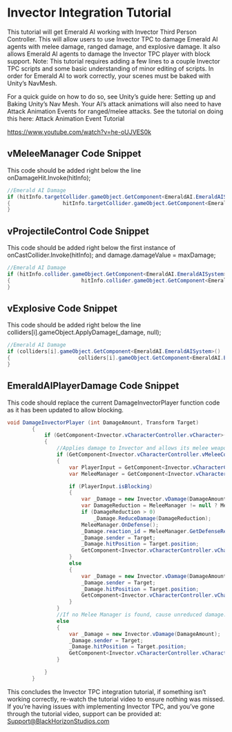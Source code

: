 # Invector Integration Tutorial
This tutorial will get Emerald AI working with Invector Third Person Controller. This will allow users to use Invector TPC to damage Emerald AI agents with melee damage, ranged damage, and explosive damage. It also allows Emerald AI agents to damage the Invector TPC player with block support. Note: This tutorial requires adding a few lines to a couple Invector TPC scripts and some basic understanding of minor editing of scripts. In order for Emerald AI to work correctly, your scenes must be baked with Unity’s NavMesh. 

For a quick guide on how to do so, see Unity’s guide here: Setting up and Baking Unity’s Nav Mesh. Your AI’s attack animations will also need to have Attack Animation Events for ranged/melee attacks. See the tutorial on doing this here: Attack Animation Event Tutorial

https://www.youtube.com/watch?v=he-oUJVES0k

## vMeleeManager Code Snippet
This code should be added right below the line onDamageHit.Invoke(hitInfo); 
```c#
//Emerald AI Damage
if (hitInfo.targetCollider.gameObject.GetComponent<EmeraldAI.EmeraldAISystem>())
{                 hitInfo.targetCollider.gameObject.GetComponent<EmeraldAI.EmeraldAISystem>().Damage(hitInfo.attackObject.damage.damageValue, EmeraldAI.EmeraldAISystem.TargetType.Player, transform, 400);
}
```

## vProjectileControl Code Snippet
This code should be added right below the first instance of onCastCollider.Invoke(hitInfo); and damage.damageValue = maxDamage;
```c#
//Emerald AI Damage
if (hitInfo.collider.gameObject.GetComponent<EmeraldAI.EmeraldAISystem>() != null)
{                       hitInfo.collider.gameObject.GetComponent<EmeraldAI.EmeraldAISystem>().Damage(damage.damageValue, EmeraldAI.EmeraldAISystem.TargetType.Player);
}
```

## vExplosive Code Snippet
This code should be added right below the line colliders[i].gameObject.ApplyDamage(_damage, null);
```c#
//Emerald AI Damage
if (colliders[i].gameObject.GetComponent<EmeraldAI.EmeraldAISystem>() != null)
{                      colliders[i].gameObject.GetComponent<EmeraldAI.EmeraldAISystem>().Damage(damage.damageValue, EmeraldAI.EmeraldAISystem.TargetType.Player);
}
```

## EmeraldAIPlayerDamage Code Snippet
This code should replace the current DamageInvectorPlayer function code as it has been updated to allow blocking.
```c#
void DamageInvectorPlayer (int DamageAmount, Transform Target)
        {
            if (GetComponent<Invector.vCharacterController.vCharacter>())
            {
                //Applies damage to Invector and allows its melee weapons to block incoming Emerald AI damage.
                if (GetComponent<Invector.vCharacterController.vMeleeCombatInput>().meleeManager != null)
                {
                    var PlayerInput = GetComponent<Invector.vCharacterController.vMeleeCombatInput>();
                    var MeleeManager = GetComponent<Invector.vCharacterController.vMeleeCombatInput>().meleeManager;

                    if (PlayerInput.isBlocking)
                    {
                        var _Damage = new Invector.vDamage(DamageAmount);
                        var DamageReduction = MeleeManager != null ? MeleeManager.GetDefenseRate() : 0;
                        if (DamageReduction > 0)
                            _Damage.ReduceDamage(DamageReduction);
                        MeleeManager.OnDefense();
                        _Damage.reaction_id = MeleeManager.GetDefenseRecoilID();
                        _Damage.sender = Target;
                        _Damage.hitPosition = Target.position;
                        GetComponent<Invector.vCharacterController.vCharacter>().TakeDamage(_Damage);
                    }
                    else
                    {
                        var _Damage = new Invector.vDamage(DamageAmount);
                        _Damage.sender = Target;
                        _Damage.hitPosition = Target.position;
                        GetComponent<Invector.vCharacterController.vCharacter>().TakeDamage(_Damage);
                    }
                }
                //If no Melee Manager is found, cause unreduced damage.
                else
                {
                    var _Damage = new Invector.vDamage(DamageAmount);
                    _Damage.sender = Target;
                    _Damage.hitPosition = Target.position;
                    GetComponent<Invector.vCharacterController.vCharacter>().TakeDamage(_Damage);
                }

            }
        }
```

This concludes the Invector TPC integration tutorial, if something isn’t working correctly, re-watch the tutorial video to ensure nothing was missed. If you’re having issues with implementing Invector TPC, and you’ve gone through the tutorial video, support can be provided at: Support@BlackHorizonStudios.com

